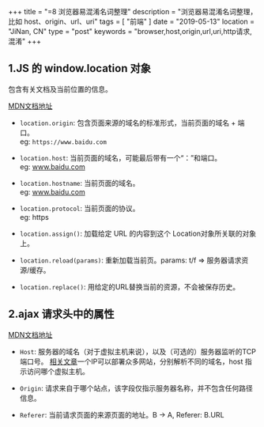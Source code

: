 +++
title = "=8 浏览器易混淆名词整理"
description = "浏览器易混淆名词整理，比如 host、origin、url、uri"
tags = [ "前端" ]
date = "2019-05-13"
location = "JiNan, CN"
type = "post"
keywords = "browser,host,origin,url,uri,http请求,混淆"
+++

## 1.JS 的 window.location 对象

包含有关文档及当前位置的信息。

[MDN文档地址](https://developer.mozilla.org/zh-CN/docs/Web/API/Window/location)

* `location.origin`: 包含页面来源的域名的标准形式，当前页面的域名 + 端口。
<br>eg: `https://www.baidu.com`

* `location.host`: 当前页面的域名，可能最后带有一个“：”和端口。
<br>eg: www.baidu.com

* `location.hostname`: 当前页面的域名。
<br>eg: www.baidu.com

* `location.protocol`: 当前页面的协议。
<br>eg: https

* `location.assign()`: 加载给定 URL 的内容到这个 Location对象所关联的对象上。

* `location.reload(params)`: 重新加载当前页。params: t/f => 服务器请求资源/缓存。

* `location.replace()`: 用给定的URL替换当前的资源，不会被保存历史。

## 2.ajax 请求头中的属性

[MDN文档地址](https://developer.mozilla.org/zh-CN/docs/Web/HTTP)

* `Host`: 服务器的域名（对于虚拟主机来说），以及（可选的）服务器监听的TCP端口号。
[相关文章](https://blog.csdn.net/netdxy/article/details/51195560)一个IP可以部署众多网站，分别解析不同的域名，host 指示访问哪个虚拟主机。 

* `Origin`: 请求来自于哪个站点，该字段仅指示服务器名称，并不包含任何路径信息。

* `Referer`: 当前请求页面的来源页面的地址。B -> A, Referer: B.URL
